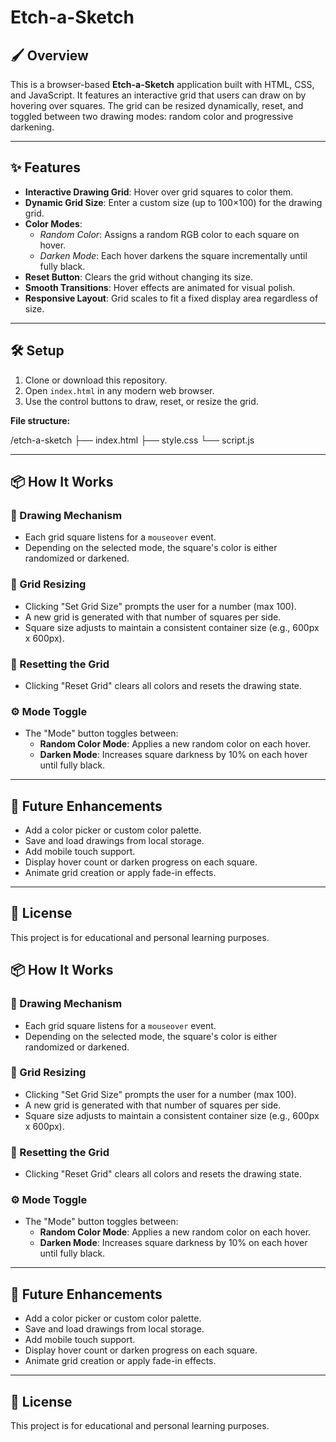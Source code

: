 # Etch-a-Sketch

## 🖌️ Overview

This is a browser-based **Etch-a-Sketch** application built with HTML, CSS, and JavaScript. It features an interactive grid that users can draw on by hovering over squares. The grid can be resized dynamically, reset, and toggled between two drawing modes: random color and progressive darkening.

---

## ✨ Features

- **Interactive Drawing Grid**: Hover over grid squares to color them.
- **Dynamic Grid Size**: Enter a custom size (up to 100×100) for the drawing grid.
- **Color Modes**:
  - *Random Color*: Assigns a random RGB color to each square on hover.
  - *Darken Mode*: Each hover darkens the square incrementally until fully black.
- **Reset Button**: Clears the grid without changing its size.
- **Smooth Transitions**: Hover effects are animated for visual polish.
- **Responsive Layout**: Grid scales to fit a fixed display area regardless of size.

---

## 🛠️ Setup

1. Clone or download this repository.
2. Open `index.html` in any modern web browser.
3. Use the control buttons to draw, reset, or resize the grid.

**File structure:**

/etch-a-sketch
├── index.html
├── style.css
└── script.js


---

## 📦 How It Works

### 🎨 Drawing Mechanism
- Each grid square listens for a `mouseover` event.
- Depending on the selected mode, the square's color is either randomized or darkened.

### 📏 Grid Resizing
- Clicking "Set Grid Size" prompts the user for a number (max 100).
- A new grid is generated with that number of squares per side.
- Square size adjusts to maintain a consistent container size (e.g., 600px x 600px).

### 🔄 Resetting the Grid
- Clicking "Reset Grid" clears all colors and resets the drawing state.

### ⚙️ Mode Toggle
- The "Mode" button toggles between:
  - **Random Color Mode**: Applies a new random color on each hover.
  - **Darken Mode**: Increases square darkness by 10% on each hover until fully black.

---

## 🔮 Future Enhancements

- Add a color picker or custom color palette.
- Save and load drawings from local storage.
- Add mobile touch support.
- Display hover count or darken progress on each square.
- Animate grid creation or apply fade-in effects.

---

## 📄 License

This project is for educational and personal learning purposes.

## 📦 How It Works

### 🎨 Drawing Mechanism
- Each grid square listens for a `mouseover` event.
- Depending on the selected mode, the square's color is either randomized or darkened.

### 📏 Grid Resizing
- Clicking "Set Grid Size" prompts the user for a number (max 100).
- A new grid is generated with that number of squares per side.
- Square size adjusts to maintain a consistent container size (e.g., 600px x 600px).

### 🔄 Resetting the Grid
- Clicking "Reset Grid" clears all colors and resets the drawing state.

### ⚙️ Mode Toggle
- The "Mode" button toggles between:
  - **Random Color Mode**: Applies a new random color on each hover.
  - **Darken Mode**: Increases square darkness by 10% on each hover until fully black.

---

## 🔮 Future Enhancements

- Add a color picker or custom color palette.
- Save and load drawings from local storage.
- Add mobile touch support.
- Display hover count or darken progress on each square.
- Animate grid creation or apply fade-in effects.

---

## 📄 License

This project is for educational and personal learning purposes.